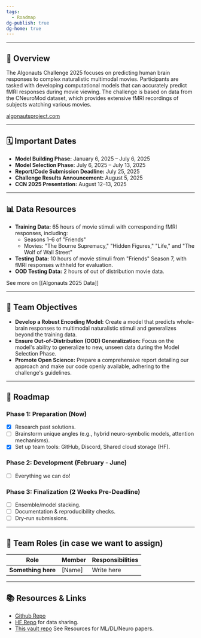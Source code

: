```yaml
---
tags:
  - Roadmap
dg-publish: true
dg-home: true
---
```

---
## 📌 Overview
The Algonauts Challenge 2025 focuses on predicting human brain responses to complex naturalistic multimodal movies. Participants are tasked with developing computational models that can accurately predict fMRI responses during movie viewing. The challenge is based on data from the CNeuroMod dataset, which provides extensive fMRI recordings of subjects watching various movies.

[algonautsproject.com](https://algonautsproject.com/challenge.html?utm_source=chatgpt.com)

--- 
## 🗓️ Important Dates

- **Model Building Phase:** January 6, 2025 – July 6, 2025
- **Model Selection Phase:** July 6, 2025 – July 13, 2025
- **Report/Code Submission Deadline:** July 25, 2025
- **Challenge Results Announcement:** August 5, 2025
- **CCN 2025 Presentation:** August 12–13, 2025

---

## 📊 Data Resources

- **Training Data:** 65 hours of movie stimuli with corresponding fMRI responses, including:
    - Seasons 1–6 of "Friends"
    - Movies: "The Bourne Supremacy," "Hidden Figures," "Life," and "The Wolf of Wall Street"
- **Testing Data:** 10 hours of movie stimuli from "Friends" Season 7, with fMRI responses withheld for evaluation.
- **OOD Testing Data:** 2 hours of out of distribution movie data.

See more on [[Algonauts 2025 Data]]

---
## 🎯 Team Objectives

- **Develop a Robust Encoding Model:** Create a model that predicts whole-brain responses to multimodal naturalistic stimuli and generalizes beyond the training data.
- **Ensure Out-of-Distribution (OOD) Generalization:** Focus on the model's ability to generalize to new, unseen data during the Model Selection Phase.
- **Promote Open Science:** Prepare a comprehensive report detailing our approach and make our code openly available, adhering to the challenge's guidelines.

---

## 🚀 Roadmap  

### Phase 1: Preparation (Now)  
- [x] Research past solutions.
- [ ] Brainstorm unique angles (e.g., hybrid neuro-symbolic models, attention mechanisms).
- [x] Set up team tools: GitHub, Discord, Shared cloud storage (HF).

### Phase 2: Development (February - June)  
- [ ] Everything we can do!

### Phase 3: Finalization (2 Weeks Pre-Deadline)  
- [ ] Ensemble/model stacking.
- [ ] Documentation & reproducibility checks.  
- [ ] Dry-run submissions.

---

## 👥 Team Roles  (in case we want to assign)

| Role               | Member | Responsibilities |
| ------------------ | ------ | ---------------- |
| **Something here** | [Name] | Write here       |


---

## 📚 Resources & Links
* [Github Repo](https://github.com/PaulScotti/algonauts2025) 
* [HF Repo](https://huggingface.co/datasets/medarc/AlgonautsDS-features) for data sharing.
* [This vault repo](https://github.com/ckadirt/Algonauts2025_Vault)
See Resources for ML/DL/Neuro papers.
